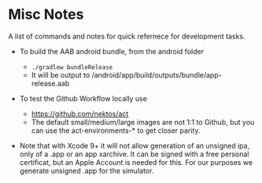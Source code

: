 # Misc Notes
A list of commands and notes for quick refernece for development tasks.


- To build the AAB android bundle, from the android folder
	- `./gradlew bundleRelease`
	- It will be output to /android/app/build/outputs/bundle/app-release.aab

- To test the Github Workflow locally use
	- https://github.com/nektos/act
	- The default small/medium/large images are not 1:1 to Github, but you can use the act-environments-* to get closer parity.

- Note that with Xcode 9+ it will not allow generation of an unsigned ipa, only of a .app or an app xarchive. It can be signed with a free personal certificat, but an Apple Account is needed for this. For our purposes we generate unsigned .app for the simulator.